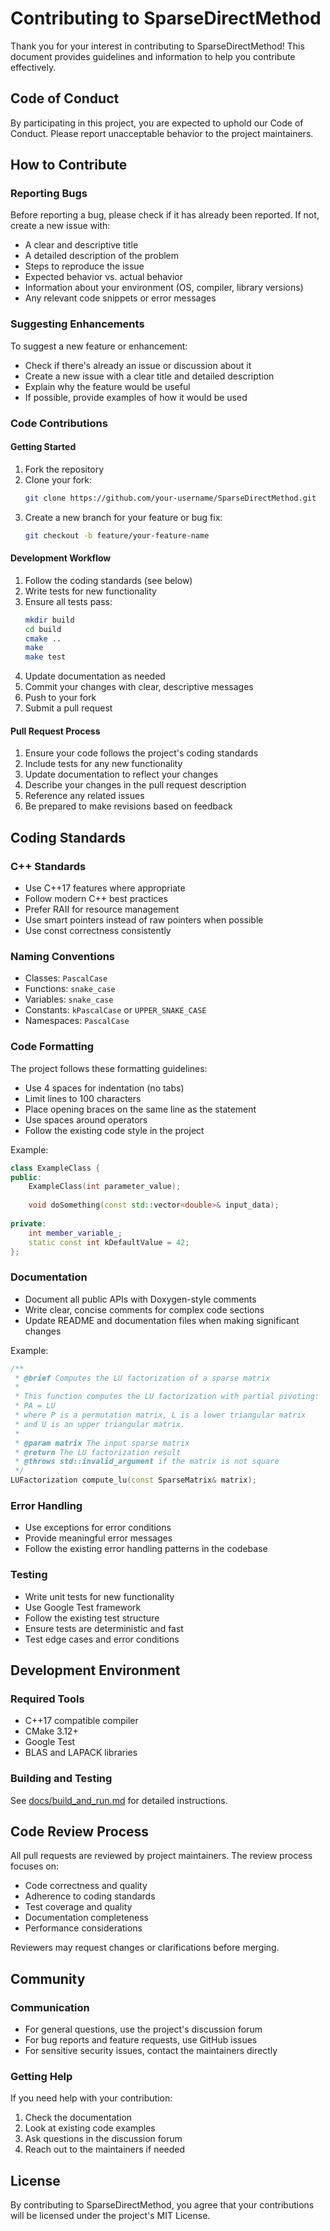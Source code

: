 # Contributing to SparseDirectMethod

Thank you for your interest in contributing to SparseDirectMethod! This document provides guidelines and information to help you contribute effectively.

## Code of Conduct

By participating in this project, you are expected to uphold our Code of Conduct. Please report unacceptable behavior to the project maintainers.

## How to Contribute

### Reporting Bugs

Before reporting a bug, please check if it has already been reported. If not, create a new issue with:

- A clear and descriptive title
- A detailed description of the problem
- Steps to reproduce the issue
- Expected behavior vs. actual behavior
- Information about your environment (OS, compiler, library versions)
- Any relevant code snippets or error messages

### Suggesting Enhancements

To suggest a new feature or enhancement:

- Check if there's already an issue or discussion about it
- Create a new issue with a clear title and detailed description
- Explain why the feature would be useful
- If possible, provide examples of how it would be used

### Code Contributions

#### Getting Started

1. Fork the repository
2. Clone your fork:
   ```bash
   git clone https://github.com/your-username/SparseDirectMethod.git
   ```
3. Create a new branch for your feature or bug fix:
   ```bash
   git checkout -b feature/your-feature-name
   ```

#### Development Workflow

1. Follow the coding standards (see below)
2. Write tests for new functionality
3. Ensure all tests pass:
   ```bash
   mkdir build
   cd build
   cmake ..
   make
   make test
   ```
4. Update documentation as needed
5. Commit your changes with clear, descriptive messages
6. Push to your fork
7. Submit a pull request

#### Pull Request Process

1. Ensure your code follows the project's coding standards
2. Include tests for any new functionality
3. Update documentation to reflect your changes
4. Describe your changes in the pull request description
5. Reference any related issues
6. Be prepared to make revisions based on feedback

## Coding Standards

### C++ Standards

- Use C++17 features where appropriate
- Follow modern C++ best practices
- Prefer RAII for resource management
- Use smart pointers instead of raw pointers when possible
- Use const correctness consistently

### Naming Conventions

- Classes: `PascalCase`
- Functions: `snake_case`
- Variables: `snake_case`
- Constants: `kPascalCase` or `UPPER_SNAKE_CASE`
- Namespaces: `PascalCase`

### Code Formatting

The project follows these formatting guidelines:

- Use 4 spaces for indentation (no tabs)
- Limit lines to 100 characters
- Place opening braces on the same line as the statement
- Use spaces around operators
- Follow the existing code style in the project

Example:
```cpp
class ExampleClass {
public:
    ExampleClass(int parameter_value);
    
    void doSomething(const std::vector<double>& input_data);
    
private:
    int member_variable_;
    static const int kDefaultValue = 42;
};
```

### Documentation

- Document all public APIs with Doxygen-style comments
- Write clear, concise comments for complex code sections
- Update README and documentation files when making significant changes

Example:
```cpp
/**
 * @brief Computes the LU factorization of a sparse matrix
 * 
 * This function computes the LU factorization with partial pivoting:
 * PA = LU
 * where P is a permutation matrix, L is a lower triangular matrix
 * and U is an upper triangular matrix.
 * 
 * @param matrix The input sparse matrix
 * @return The LU factorization result
 * @throws std::invalid_argument if the matrix is not square
 */
LUFactorization compute_lu(const SparseMatrix& matrix);
```

### Error Handling

- Use exceptions for error conditions
- Provide meaningful error messages
- Follow the existing error handling patterns in the codebase

### Testing

- Write unit tests for new functionality
- Use Google Test framework
- Follow the existing test structure
- Ensure tests are deterministic and fast
- Test edge cases and error conditions

## Development Environment

### Required Tools

- C++17 compatible compiler
- CMake 3.12+
- Google Test
- BLAS and LAPACK libraries

### Building and Testing

See [docs/build_and_run.md](docs/build_and_run.md) for detailed instructions.

## Code Review Process

All pull requests are reviewed by project maintainers. The review process focuses on:

- Code correctness and quality
- Adherence to coding standards
- Test coverage and quality
- Documentation completeness
- Performance considerations

Reviewers may request changes or clarifications before merging.

## Community

### Communication

- For general questions, use the project's discussion forum
- For bug reports and feature requests, use GitHub issues
- For sensitive security issues, contact the maintainers directly

### Getting Help

If you need help with your contribution:

1. Check the documentation
2. Look at existing code examples
3. Ask questions in the discussion forum
4. Reach out to the maintainers if needed

## License

By contributing to SparseDirectMethod, you agree that your contributions will be licensed under the project's MIT License.
